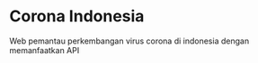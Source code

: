# Corona Indonesia
 Web pemantau perkembangan virus corona di indonesia dengan memanfaatkan API 
 

